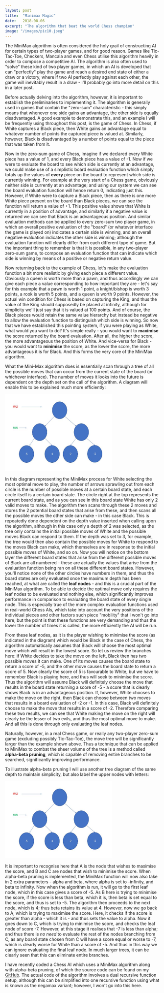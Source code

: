 ```yaml
---
layout: post
title:  "Minimax Magic"
date:   2018-08-06
excerpt: "The algorithm that beat the world Chess champion"
image: "/images/pic10.jpeg"
---
```


The MiniMax algorithm is often considered the holy grail of constructing AI for certain types of two-player games, and for good reason. Games like Tic-Tac-Toe, Checkers, Mancala and even Chess utilise this algorithm heavily in order to compose a competitive AI. The algorithm is also often used to "solve" these kind of two player games, in which an AI is developed that can "perfectly" play the game and reach a desired end state of either a draw or a victory, where if two AI perfectly play against each other, the game will inevitably result in a draw - I'll probably go into more detail on this in a later post.

Before actually delving into the algorithm, however, it is important to establish the preliminaries to implementing it. The algorithm is generally used in games that contain the "zero-sum" characteristic - this simply means that whenever one side gains an advantage, the other side is equally disadvantaged. A good example to demonstrate this, and an example I will be frequently using throughout this post, is the game of Chess. In Chess, if White captures a Black piece, then White gains an advantage equal to whatever number of points the captured piece is valued at. Similarly, however, Black is disadvantaged by a number of points equal to the piece that was taken from it.

Now in the zero-sum game of Chess, imagine if we declared every White piece has a value of 1, and every Black piece has a value of -1. Now if we were to evaluate the board to see which side is currently at an advantage, we could make use of a simplistic board evaluation function which simply totals up the values of **every** piece on the board to represent which side is currently winning. For example at the very start of a Chess game, obviously neither side is currently at an advantage; and using our system we can see the board evaluation function will hence return 0, indicating just this. However, if White were to capture a Black piece, then as there is one more White piece present on the board than Black pieces, we can see the function will return a value of +1. This positive value shows that White is currently in a position of advantage, and similarly if a negative value is returned we can see that Black is an advantageous position. And similar evaluation methods can be applied to every zero-sum two player game, in which an overall positive evaluation of the "board" (or whatever interface the game is played on) indicates a certain side is winning, and an overall negative evaluation indicates the other side is winning; although the evaluation function will clearly differ from each different type of game. But the important thing to remember is that it is possible, in any two-player zero-sum game, to compose an evaluation function that can indicate which side is winning by means of a positive or negative return value.

Now returning back to the example of Chess, let's make the evaluation function a bit more realistic by giving each piece a different value. Obviously a queen is worth more than a pawn, and thus accordingly we can give each piece a value corresponding to how important they are - let's say for this example that a pawn is worth 1 point, a knight/bishop is worth 3 points, a rook is worth 5 points, and a queen is worth 9 points. However, the actual win condition for Chess is based on capturing the King; and thus the value of the King should supposedly be placed at infinity, although for simplicity we'll just say that it is valued at 100 points. And of course, the Black pieces would retain the same value hierarchy but instead be negative to allow the evaluation function to distinguish which side is winning. So now that we have established this pointing system, if you were playing as White, what would you want to do? It's simple really - you would want to **maximise** the score returned by the board evaluation. After all, the higher the score, the more advantageous the position of White. And vice-versa for Black - you would want to **minimise** the score, as the lower the score, the more advantageous it is for Black. And this forms the very core of the MiniMax algorithm.

What the Mini-Max algorithm does is essentially scan through a tree of all the possible moves that can occur from the current state of the board (or whichever interface). The number of moves it looks into the future is dependent on the depth set on the call of the algorithm. A diagram will enable this to be explained much more efficiently:

<img src = "/images/pic10.JPG" width = "350" height = "250" />

In this diagram representing the MiniMax process for White selecting the most optimal move to play, the number of arrows sprawling out from each circle is the number of possible moves at a certain board state, and each circle itself is a certain board state. The circle right at the top represents the current board state, and as you can see in this board state White has only 2 valid moves to make. The algorithm then scans through these 2 moves and stores the 2 potential board states that arise from these, and then scans all the possible moves the other side can make - in this case Black. This is repeatedly done dependent on the depth value inserted when calling upon the algorithm, although in this case only a depth of 2 was selected, as the tree only contains the initial possible moves of White and the possible moves Black can respond to them. If the depth was set to 3, for example, the tree would then also contain the possible moves for White to respond to the moves Black can make, which themselves are in response to the initial possible moves of White, and so on. Now you will notice on the bottom layer the different board states that arise from the different possible moves of Black are all numbered - these are actually the values that arise from the evaluation function being ran on all these different board states. However, you'll notice none of the other circles have numbers in them, and thus the board states are only evaluated once the maximum depth has been reached, at what are called the **leaf nodes** - and this is a crucial part of the MiniMax algorithm. To be able to decide the optimal move only requires the leaf nodes to be evaluated and nothing else, which significantly improves performance in comparison to evaluating the board state of every single node. This is especially true of the more complex evaluation functions used in real-world Chess AIs, which take into account the very positions of the individual pieces and other factors such piece "mobility" that I won't go into here; but the point is that these functions are very demanding and thus the lower the number of times it is called, the more efficiently the AI will be run. 

From these leaf nodes, as it is the player wishing to minimise the score (as indicated in the diagram) which would be Black in the case of Chess, the algorithm automatically assumes that Black will choose the most optimal move which will result in the lowest score. So let us review the branches here: if White decides to take the move on the left, Black then has two possible moves it can make. One of its moves causes the board state to return a score of -5, and the other move causes the board state to return a score of 5. Now clearly the score of 5 is favourable to White, but we have to remember Black is playing here, and thus will seek to minimise the score. Thus the algorithm will assume Black will definitely choose the move that results in the board state returning a score of -5 - a score that is clearly shows Black is in an advantageous position. If, however, White chooses to make the move on the right, then Black can choose between two moves that results in a board evaluation of -2 or -1. In this case, Black will definitely choose to make the move that results in a score of -2. Therefore comparing these two results, we can see that White making the move on the right will clearly be the lesser of two evils, and thus the most optimal move to make. And all this is done through only evaluating the leaf nodes.

Naturally, however, in a real Chess game, or really any two-player zero-sum game (excluding possibly Tic-Tac-Toe), the move tree will be significantly larger than the example shown above. Thus a technique that can be applied to MiniMax to combat the sheer volume of the tree is a method called **alpha-beta pruning**, which is capable of removing entire branches to be searched, significantly improving performance.

To illustrate alpha-beta pruning I will use another tree diagram of the same depth to maintain simplicity, but also label the upper nodes with letters:

<img src = "/images/pic10.JPG" width = "350" height = "250" />

It is important to recognise here that A is the node that wishes to maximise the score, and B and C are nodes that wish to minimise the score. When alpha-beta pruning is implemented, the MiniMax function will now also take in 2 extra parameters - alpha and beta, where alpha is set to -infinity, and beta to infinity. Now when the algorithm is run, it will go to the first leaf node, which in this case gives a score of -5. As B here is trying to minimise the score, if the score is less than beta, which it is, then beta is set equal to the score, and thus is set to -5. The algorithm then proceeds to the next node, which is 4; thus beta retains its value at 4. However, now we go back to A, which is trying to maximise the score. Here, it checks if the score is greater than alpha - which it is - and thus sets the value to alpha. Now it goes down to C, which is trying to minimise the score, and checks the leaf node of score -7. However, at this stage it realises that -7 is less than alpha; and thus there is *no need* to evaluate the rest of the nodes branching from C, as any board state chosen from C will have a score equal or worse to -7, which is clearly worse for White than a score of -5. And thus in this way we can ignore evaluating the final leaf node. In much larger trees, it can be clearly seen that this can eliminate entire branches. 

I have recently coded a Chess AI which uses a MiniMax algorithm along with alpha-beta pruning, of which the source code can be found on my [GitHub](https://github.com/abhishekngen). The actual code of the algorithm involves a dual recursive function setup, although this can be simplified into one recursive function using what is known as the negamax variant; however, I won't go into this here. 